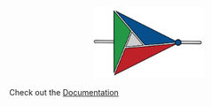 <p align="center">
<img src="docs/static/img/SoCMakeLogo3.png" width="40%"/>
</p>

Check out the [Documentation](https://socmake.docs.cern.ch/)

